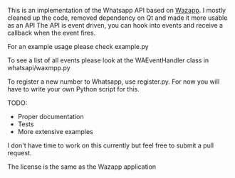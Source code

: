 This is an implementation of the Whatsapp API based on [Wazapp](https://github.com/tgalal/wazapp). I mostly cleaned up the code, removed dependency on Qt and made it more usable as an API
The API is event driven, you can hook into events and receive a callback when the event fires.

For an example usage please check example.py

To see a list of all events please look at the WAEventHandler class in whatsapi/waxmpp.py

To register a new number to Whatsapp, use register.py. For now you will have to write your own Python script for this.

TODO:

* Proper documentation
* Tests
* More extensive examples

I don't have time to work on this currently but feel free to submit a pull request.

The license is the same as the Wazapp application